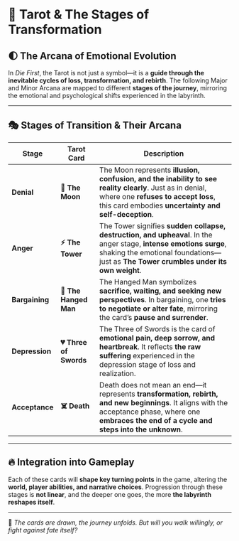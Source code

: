 # 🔮 Tarot & The Stages of Transformation

## 🌓 The Arcana of Emotional Evolution
In *Die First*, the Tarot is not just a symbol—it is a **guide through the inevitable cycles of loss, transformation, and rebirth**. The following Major and Minor Arcana are mapped to different **stages of the journey**, mirroring the emotional and psychological shifts experienced in the labyrinth.

---

## 🎭 **Stages of Transition & Their Arcana**

| **Stage**      | **Tarot Card**                  | **Description**  |
|---------------|--------------------------------|---------------------------------------------------------------------------------------------------------------------------------------------------------------------------------|
| **Denial**    | **🌙 The Moon**                | The Moon represents **illusion, confusion, and the inability to see reality clearly**. Just as in denial, where one **refuses to accept loss**, this card embodies **uncertainty and self-deception**. |
| **Anger**     | **⚡ The Tower**                | The Tower signifies **sudden collapse, destruction, and upheaval**. In the anger stage, **intense emotions surge**, shaking the emotional foundations—just as **The Tower crumbles under its own weight**. |
| **Bargaining**| **🔗 The Hanged Man**           | The Hanged Man symbolizes **sacrifice, waiting, and seeking new perspectives**. In bargaining, one **tries to negotiate or alter fate**, mirroring the card’s **pause and surrender**. |
| **Depression**| **💔 Three of Swords**          | The Three of Swords is the card of **emotional pain, deep sorrow, and heartbreak**. It reflects **the raw suffering** experienced in the depression stage of loss and realization. |
| **Acceptance**| **☠️ Death**                   | Death does not mean an end—it represents **transformation, rebirth, and new beginnings**. It aligns with the acceptance phase, where one **embraces the end of a cycle and steps into the unknown**. |

---

## 🔥 **Integration into Gameplay**
Each of these cards will **shape key turning points** in the game, altering the **world, player abilities, and narrative choices**. Progression through these stages is **not linear**, and the deeper one goes, the more **the labyrinth reshapes itself**.

---

🔮 *The cards are drawn, the journey unfolds. But will you walk willingly, or fight against fate itself?*
